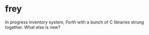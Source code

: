 # frey

In progress inventory system,  Forth with a bunch of C libraries strung together.  What else is new?
